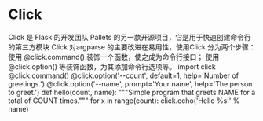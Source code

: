 # Click
Click 是 Flask 的开发团队 Pallets 的另一款开源项目，它是用于快速创建命令行的第三方模块
Click 对argparse 的主要改进在易用性，使用Click 分为两个步骤：
使用 @click.command() 装饰一个函数，使之成为命令行接口；
使用 @click.option() 等装饰函数，为其添加命令行选项等。
import click
@click.command()
@click.option('--count', default=1, help='Number of greetings.')
@click.option('--name', prompt='Your name', help='The person to greet.')
def hello(count, name):
    """Simple program that greets NAME for a total of COUNT times."""
    for x in range(count):
        click.echo('Hello %s!' % name)